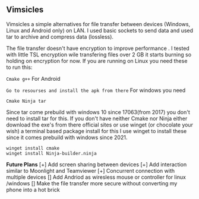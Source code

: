 ## Vimsicles

Vimsicles a simple alternatives for file transfer between devices (Windows, Linux and Android only) on LAN.
I used basic sockets to send data and used tar to archive and compress data (lossless).


The file transfer doesn't have encryption to improve performance .
I tested with little TSL encryption wile transfering files over 2 GB it starts burning so holding on encryption for now.
If you are running on Linux you need these to run this:


``
Cmake
g++
``
For Android

``
Go to resourses and install the apk from there
``
For windows you need 

``
Cmake
Ninja
tar
``

Since tar come prebuild with windows 10 since 17063(from 2017) you don't need to install tar for this.
If you don't have neither Cmake nor Ninja either download the exe's from there official sites 
or use winget (or chocolate your wish) a terminal based package install for this I use winget to install these since it comes 
prebuild with windows since 2021.




```
winget install cmake 
winget install Ninja-builder.ninja

```




**Future Plans**
[+] Add screen sharing between devices
[+] Add interaction similar to Moonlight and Teamviewer 
[+] Concurrent connection with multiple devices
[] Add Andriod as wiresless mouse or controller for linux /windows
[] Make the file transfer more secure without converting my phone into a hot brick
